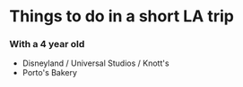 # Things to do in a short LA trip
### With a 4 year old

- Disneyland / Universal Studios / Knott's
- Porto's Bakery